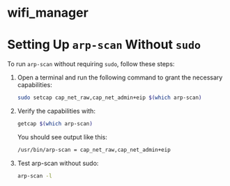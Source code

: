 # wifi_manager


# Setting Up `arp-scan` Without `sudo`

To run `arp-scan` without requiring `sudo`, follow these steps:

1. Open a terminal and run the following command to grant the necessary capabilities:

    ```bash
    sudo setcap cap_net_raw,cap_net_admin+eip $(which arp-scan)
    ```

2. Verify the capabilities with:

    ```bash
    getcap $(which arp-scan)
    ```

    You should see output like this:

    ```bash
    /usr/bin/arp-scan = cap_net_raw,cap_net_admin+eip
    ```

3. Test arp-scan without sudo:

   ```bash
   arp-scan -l
   ```

